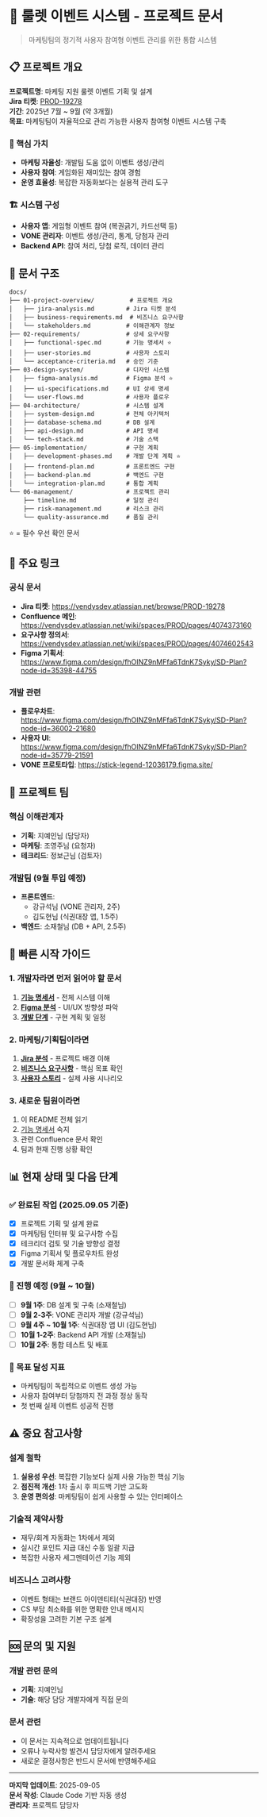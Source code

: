 # 🎰 룰렛 이벤트 시스템 - 프로젝트 문서

> 마케팅팀의 정기적 사용자 참여형 이벤트 관리를 위한 통합 시스템

## 📋 프로젝트 개요

**프로젝트명**: 마케팅 지원 룰렛 이벤트 기획 및 설계  
**Jira 티켓**: [PROD-19278](https://vendysdev.atlassian.net/browse/PROD-19278)  
**기간**: 2025년 7월 ~ 9월 (약 3개월)  
**목표**: 마케팅팀이 자율적으로 관리 가능한 사용자 참여형 이벤트 시스템 구축

### 🎯 핵심 가치
- **마케팅 자율성**: 개발팀 도움 없이 이벤트 생성/관리
- **사용자 참여**: 게임화된 재미있는 참여 경험  
- **운영 효율성**: 복잡한 자동화보다는 실용적 관리 도구

### 🏗️ 시스템 구성
- **사용자 앱**: 게임형 이벤트 참여 (복권긁기, 카드선택 등)
- **VONE 관리자**: 이벤트 생성/관리, 통계, 당첨자 관리
- **Backend API**: 참여 처리, 당첨 로직, 데이터 관리

## 📁 문서 구조

```
docs/
├── 01-project-overview/          # 프로젝트 개요
│   ├── jira-analysis.md         # Jira 티켓 분석
│   ├── business-requirements.md  # 비즈니스 요구사항  
│   └── stakeholders.md          # 이해관계자 정보
├── 02-requirements/             # 상세 요구사항
│   ├── functional-spec.md       # 기능 명세서 ⭐
│   ├── user-stories.md          # 사용자 스토리
│   └── acceptance-criteria.md   # 승인 기준
├── 03-design-system/            # 디자인 시스템
│   ├── figma-analysis.md        # Figma 분석 ⭐
│   ├── ui-specifications.md     # UI 상세 명세
│   └── user-flows.md            # 사용자 플로우
├── 04-architecture/             # 시스템 설계
│   ├── system-design.md         # 전체 아키텍처
│   ├── database-schema.md       # DB 설계
│   ├── api-design.md            # API 명세
│   └── tech-stack.md            # 기술 스택
├── 05-implementation/           # 구현 계획
│   ├── development-phases.md    # 개발 단계 계획 ⭐
│   ├── frontend-plan.md         # 프론트엔드 구현
│   ├── backend-plan.md          # 백엔드 구현
│   └── integration-plan.md      # 통합 계획
└── 06-management/               # 프로젝트 관리
    ├── timeline.md              # 일정 관리
    ├── risk-management.md       # 리스크 관리
    └── quality-assurance.md     # 품질 관리
```

⭐ = 필수 우선 확인 문서

## 🔗 주요 링크

### 공식 문서
- **Jira 티켓**: https://vendysdev.atlassian.net/browse/PROD-19278
- **Confluence 메인**: https://vendysdev.atlassian.net/wiki/spaces/PROD/pages/4074373160
- **요구사항 정의서**: https://vendysdev.atlassian.net/wiki/spaces/PROD/pages/4074602543
- **Figma 기획서**: https://www.figma.com/design/fhOINZ9nMFfa6TdnK7Syky/SD-Plan?node-id=35398-44755

### 개발 관련
- **플로우차트**: https://www.figma.com/design/fhOINZ9nMFfa6TdnK7Syky/SD-Plan?node-id=36002-21680
- **사용자 UI**: https://www.figma.com/design/fhOINZ9nMFfa6TdnK7Syky/SD-Plan?node-id=35779-21591
- **VONE 프로토타입**: https://stick-legend-12036179.figma.site/

## 👥 프로젝트 팀

### 핵심 이해관계자
- **기획**: 지예인님 (담당자)
- **마케팅**: 조영주님 (요청자)
- **테크리드**: 정보근님 (검토자)

### 개발팀 (9월 투입 예정)
- **프론트엔드**: 
  - 강규석님 (VONE 관리자, 2주)
  - 김도현님 (식권대장 앱, 1.5주)
- **백엔드**: 소재철님 (DB + API, 2.5주)

## 🚀 빠른 시작 가이드

### 1. 개발자라면 먼저 읽어야 할 문서
1. **[기능 명세서](02-requirements/functional-spec.md)** - 전체 시스템 이해
2. **[Figma 분석](03-design-system/figma-analysis.md)** - UI/UX 방향성 파악  
3. **[개발 단계](05-implementation/development-phases.md)** - 구현 계획 및 일정

### 2. 마케팅/기획팀이라면
1. **[Jira 분석](01-project-overview/jira-analysis.md)** - 프로젝트 배경 이해
2. **[비즈니스 요구사항](01-project-overview/business-requirements.md)** - 핵심 목표 확인
3. **[사용자 스토리](02-requirements/user-stories.md)** - 실제 사용 시나리오

### 3. 새로운 팀원이라면
1. 이 README 전체 읽기
2. [기능 명세서](02-requirements/functional-spec.md) 숙지
3. 관련 Confluence 문서 확인
4. 팀과 현재 진행 상황 확인

## 📊 현재 상태 및 다음 단계

### ✅ 완료된 작업 (2025.09.05 기준)
- [x] 프로젝트 기획 및 설계 완료
- [x] 마케팅팀 인터뷰 및 요구사항 수집
- [x] 테크리더 검토 및 기술 방향성 결정
- [x] Figma 기획서 및 플로우차트 완성
- [x] 개발 문서화 체계 구축

### 🔄 진행 예정 (9월 ~ 10월)
- [ ] **9월 1주**: DB 설계 및 구축 (소재철님)
- [ ] **9월 2-3주**: VONE 관리자 개발 (강규석님) 
- [ ] **9월 4주 ~ 10월 1주**: 식권대장 앱 UI (김도현님)
- [ ] **10월 1-2주**: Backend API 개발 (소재철님)
- [ ] **10월 2주**: 통합 테스트 및 배포

### 🎯 목표 달성 지표
- 마케팅팀이 독립적으로 이벤트 생성 가능
- 사용자 참여부터 당첨까지 전 과정 정상 동작  
- 첫 번째 실제 이벤트 성공적 진행

## ⚠️ 중요 참고사항

### 설계 철학
1. **실용성 우선**: 복잡한 기능보다 실제 사용 가능한 핵심 기능
2. **점진적 개선**: 1차 출시 후 피드백 기반 고도화
3. **운영 편의성**: 마케팅팀이 쉽게 사용할 수 있는 인터페이스

### 기술적 제약사항
- 재무/회계 자동화는 1차에서 제외
- 실시간 포인트 지급 대신 수동 일괄 지급
- 복잡한 사용자 세그멘테이션 기능 제외

### 비즈니스 고려사항  
- 이벤트 형태는 브랜드 아이덴티티(식권대장) 반영
- CS 부담 최소화를 위한 명확한 안내 메시지
- 확장성을 고려한 기본 구조 설계

## 🆘 문의 및 지원

### 개발 관련 문의
- **기획**: 지예인님
- **기술**: 해당 담당 개발자에게 직접 문의

### 문서 관련
- 이 문서는 지속적으로 업데이트됩니다
- 오류나 누락사항 발견시 담당자에게 알려주세요
- 새로운 결정사항은 반드시 문서에 반영해주세요

---

**마지막 업데이트**: 2025-09-05  
**문서 작성**: Claude Code 기반 자동 생성  
**관리자**: 프로젝트 담당자